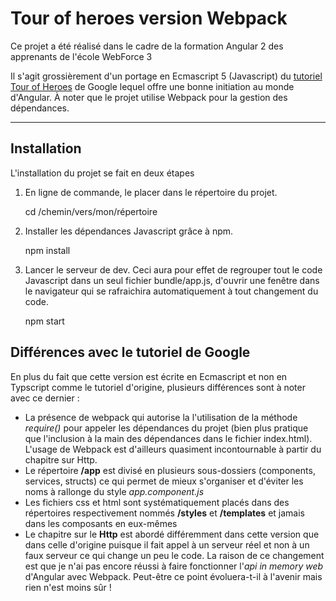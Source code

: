 Tour of heroes version Webpack
===================
Ce projet a été réalisé dans le cadre de la formation Angular 2 des apprenants de l'école WebForce 3

Il s'agit grossièrement d'un portage en Ecmascript 5 (Javascript) du [tutoriel Tour of Heroes](https://angular.io/docs/ts/latest/tutorial/) de Google lequel offre une bonne initiation au monde d'Angular. À noter que le projet utilise Webpack pour la gestion des dépendances.

----------

Installation
---------------
L'installation du projet se fait en deux étapes

1. En ligne de commande, le placer dans le répertoire du projet.

    cd /chemin/vers/mon/répertoire

2. Installer les dépendances Javascript grâce à npm.

    npm install

3. Lancer le serveur de dev. Ceci aura pour effet de regrouper tout le code Javascript dans un seul fichier bundle/app.js, d'ouvrir une fenêtre dans le navigateur qui se rafraichira automatiquement à tout changement du code.

    npm start

Différences avec le tutoriel de Google
--------------------------------------------------

En plus du fait que cette version est écrite en Ecmascript et non en Typscript comme le tutoriel d'origine, plusieurs différences sont à noter avec ce dernier : 

 - La présence de webpack qui autorise la l'utilisation de la méthode *require()* pour appeler les dépendances du projet (bien plus pratique que l'inclusion à la main des dépendances dans le fichier index.html). L'usage de Webpack est d'ailleurs quasiment incontournable à partir du chapitre sur Http.
 - Le répertoire **/app** est divisé en plusieurs sous-dossiers (components, services, structs) ce qui permet de mieux s'organiser et d'éviter les noms à rallonge du style *app.component.js*
 - Les fichiers css et html sont systématiquement placés dans des répertoires respectivement nommés **/styles** et **/templates** et jamais dans les composants en eux-mêmes
 - Le chapitre sur le **Http** est abordé différemment dans cette version que dans celle d'origine puisque il fait appel à un serveur réel et non à un faux serveur ce qui change un peu le code. La raison de ce changement est que je n'ai pas encore réussi à faire fonctionner l'*api in memory web* d'Angular avec Webpack. Peut-être ce point évoluera-t-il à l'avenir mais rien n'est moins sûr !
